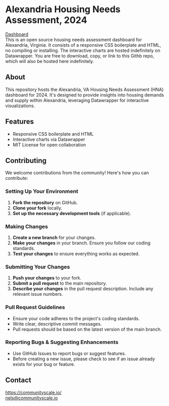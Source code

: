 # Alexandria Housing Needs Assessment, 2024
[Dashboard](https://communityscale.github.io/Alexandria/)  
This is an open source housing needs assessment dashboard for Alexandria, Virginia. It consists of a responsive CSS boilerplate and HTML, no compiling or installing. The interactive charts are hosted indefinitely on Datawrapper. You are free to download, copy, or link to this Githb repo, which will also be hosted here indefinitely.

## About
This repository hosts the Alexandria, VA Housing Needs Assessment (HNA) dashboard for 2024. It's designed to provide insights into housing demands and supply within Alexandria, leveraging Datawrapper for interactive visualizations.

## Features
- Responsive CSS boilerplate and HTML
- Interactive charts via Datawrapper
- MIT License for open collaboration

## Contributing
We welcome contributions from the community! Here's how you can contribute:

### Setting Up Your Environment
1. **Fork the repository** on GitHub.
2. **Clone your fork** locally.
3. **Set up the necessary development tools** (if applicable).

### Making Changes
1. **Create a new branch** for your changes.
2. **Make your changes** in your branch. Ensure you follow our coding standards.
3. **Test your changes** to ensure everything works as expected.

### Submitting Your Changes
1. **Push your changes** to your fork.
2. **Submit a pull request** to the main repository.
3. **Describe your changes** in the pull request description. Include any relevant issue numbers.

### Pull Request Guidelines
- Ensure your code adheres to the project's coding standards.
- Write clear, descriptive commit messages.
- Pull requests should be based on the latest version of the main branch.

### Reporting Bugs & Suggesting Enhancements
- Use GitHub Issues to report bugs or suggest features.
- Before creating a new issue, please check to see if an issue already exists for your bug or feature.

## Contact
https://communityscale.io/  
nels@communityscale.io  